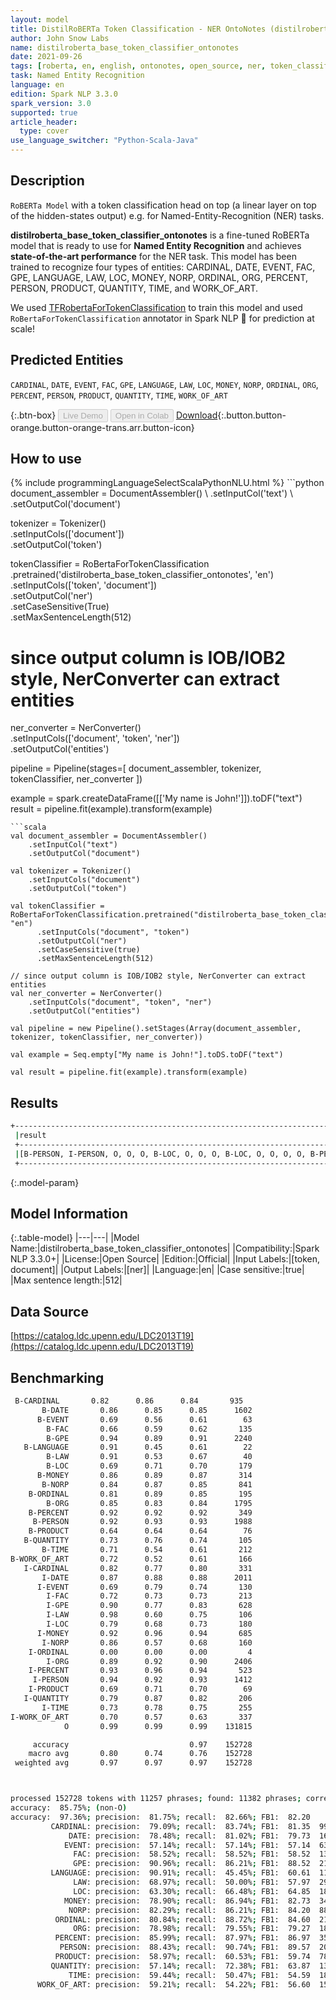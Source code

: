 ```yaml
---
layout: model
title: DistilRoBERTa Token Classification - NER OntoNotes (distilroberta_base_token_classifier_ontonotes)
author: John Snow Labs
name: distilroberta_base_token_classifier_ontonotes
date: 2021-09-26
tags: [roberta, en, english, ontonotes, open_source, ner, token_classification]
task: Named Entity Recognition
language: en
edition: Spark NLP 3.3.0
spark_version: 3.0
supported: true
article_header:
  type: cover
use_language_switcher: "Python-Scala-Java"
---
```


## Description

`RoBERTa Model` with a token classification head on top (a linear layer on top of the hidden-states output) e.g. for Named-Entity-Recognition (NER) tasks.


**distilroberta_base_token_classifier_ontonotes** is a fine-tuned RoBERTa model that is ready to use for **Named Entity Recognition** and achieves **state-of-the-art performance** for the NER task. This model has been trained to recognize four types of entities: CARDINAL, DATE, EVENT, FAC, GPE, LANGUAGE, LAW, LOC, MONEY, NORP, ORDINAL, ORG, PERCENT, PERSON, PRODUCT, QUANTITY, TIME, and WORK_OF_ART.

We used [TFRobertaForTokenClassification](https://huggingface.co/transformers/model_doc/roberta.html#tfrobertafortokenclassification) to train this model and used `RoBertaForTokenClassification` annotator in Spark NLP 🚀 for prediction at scale!

## Predicted Entities

`CARDINAL`, `DATE`, `EVENT`, `FAC`, `GPE`, `LANGUAGE`, `LAW`, `LOC`, `MONEY`, `NORP`, `ORDINAL`, `ORG`, `PERCENT`, `PERSON`, `PRODUCT`, `QUANTITY`, `TIME`, `WORK_OF_ART`

{:.btn-box}
<button class="button button-orange" disabled>Live Demo</button>
<button class="button button-orange" disabled>Open in Colab</button>
[Download](https://s3.amazonaws.com/auxdata.johnsnowlabs.com/public/models/distilroberta_base_token_classifier_ontonotes_en_3.3.0_3.0_1632673971874.zip){:.button.button-orange.button-orange-trans.arr.button-icon}

## How to use



<div class="tabs-box" markdown="1">
{% include programmingLanguageSelectScalaPythonNLU.html %}
```python
document_assembler = DocumentAssembler() \
    .setInputCol('text') \
    .setOutputCol('document')

tokenizer = Tokenizer() \
    .setInputCols(['document']) \
    .setOutputCol('token')

tokenClassifier = RoBertaForTokenClassification \
      .pretrained('distilroberta_base_token_classifier_ontonotes', 'en') \
      .setInputCols(['token', 'document']) \
      .setOutputCol('ner') \
      .setCaseSensitive(True) \
      .setMaxSentenceLength(512)

# since output column is IOB/IOB2 style, NerConverter can extract entities
ner_converter = NerConverter() \
    .setInputCols(['document', 'token', 'ner']) \
    .setOutputCol('entities')

pipeline = Pipeline(stages=[
    document_assembler, 
    tokenizer,
    tokenClassifier,
    ner_converter
])

example = spark.createDataFrame([['My name is John!']]).toDF("text")
result = pipeline.fit(example).transform(example)
```
```scala
val document_assembler = DocumentAssembler() 
    .setInputCol("text") 
    .setOutputCol("document")

val tokenizer = Tokenizer() 
    .setInputCols("document") 
    .setOutputCol("token")

val tokenClassifier = RoBertaForTokenClassification.pretrained("distilroberta_base_token_classifier_ontonotes", "en")
      .setInputCols("document", "token")
      .setOutputCol("ner")
      .setCaseSensitive(true)
      .setMaxSentenceLength(512)

// since output column is IOB/IOB2 style, NerConverter can extract entities
val ner_converter = NerConverter() 
    .setInputCols("document", "token", "ner") 
    .setOutputCol("entities")

val pipeline = new Pipeline().setStages(Array(document_assembler, tokenizer, tokenClassifier, ner_converter))

val example = Seq.empty["My name is John!"].toDS.toDF("text")

val result = pipeline.fit(example).transform(example)
```
</div>

## Results

```bash
+------------------------------------------------------------------------------------+
 |result                                                                              |
 +------------------------------------------------------------------------------------+
 |[B-PERSON, I-PERSON, O, O, O, B-LOC, O, O, O, B-LOC, O, O, O, O, B-PERSON, O, O, O, O, B-LOC]|
 +------------------------------------------------------------------------------------+
```

{:.model-param}
## Model Information

{:.table-model}
|---|---|
|Model Name:|distilroberta_base_token_classifier_ontonotes|
|Compatibility:|Spark NLP 3.3.0+|
|License:|Open Source|
|Edition:|Official|
|Input Labels:|[token, document]|
|Output Labels:|[ner]|
|Language:|en|
|Case sensitive:|true|
|Max sentence length:|512|

## Data Source

[https://catalog.ldc.upenn.edu/LDC2013T19](https://catalog.ldc.upenn.edu/LDC2013T19)

## Benchmarking

```bash
 B-CARDINAL       0.82      0.86      0.84       935
       B-DATE       0.86      0.85      0.85      1602
      B-EVENT       0.69      0.56      0.61        63
        B-FAC       0.66      0.59      0.62       135
        B-GPE       0.94      0.89      0.91      2240
   B-LANGUAGE       0.91      0.45      0.61        22
        B-LAW       0.91      0.53      0.67        40
        B-LOC       0.69      0.71      0.70       179
      B-MONEY       0.86      0.89      0.87       314
       B-NORP       0.84      0.87      0.85       841
    B-ORDINAL       0.81      0.89      0.85       195
        B-ORG       0.85      0.83      0.84      1795
    B-PERCENT       0.92      0.92      0.92       349
     B-PERSON       0.92      0.93      0.93      1988
    B-PRODUCT       0.64      0.64      0.64        76
   B-QUANTITY       0.73      0.76      0.74       105
       B-TIME       0.71      0.54      0.61       212
B-WORK_OF_ART       0.72      0.52      0.61       166
   I-CARDINAL       0.82      0.77      0.80       331
       I-DATE       0.87      0.88      0.88      2011
      I-EVENT       0.69      0.79      0.74       130
        I-FAC       0.72      0.73      0.73       213
        I-GPE       0.90      0.77      0.83       628
        I-LAW       0.98      0.60      0.75       106
        I-LOC       0.79      0.68      0.73       180
      I-MONEY       0.92      0.96      0.94       685
       I-NORP       0.86      0.57      0.68       160
    I-ORDINAL       0.00      0.00      0.00         4
        I-ORG       0.89      0.92      0.90      2406
    I-PERCENT       0.93      0.96      0.94       523
     I-PERSON       0.94      0.92      0.93      1412
    I-PRODUCT       0.69      0.71      0.70        69
   I-QUANTITY       0.79      0.87      0.82       206
       I-TIME       0.73      0.78      0.75       255
I-WORK_OF_ART       0.70      0.57      0.63       337
            O       0.99      0.99      0.99    131815

     accuracy                           0.97    152728
    macro avg       0.80      0.74      0.76    152728
 weighted avg       0.97      0.97      0.97    152728



processed 152728 tokens with 11257 phrases; found: 11382 phrases; correct: 9305.
accuracy:  85.75%; (non-O)
accuracy:  97.36%; precision:  81.75%; recall:  82.66%; FB1:  82.20
         CARDINAL: precision:  79.09%; recall:  83.74%; FB1:  81.35  990
             DATE: precision:  78.48%; recall:  81.02%; FB1:  79.73  1654
            EVENT: precision:  57.14%; recall:  57.14%; FB1:  57.14  63
              FAC: precision:  58.52%; recall:  58.52%; FB1:  58.52  135
              GPE: precision:  90.96%; recall:  86.21%; FB1:  88.52  2123
         LANGUAGE: precision:  90.91%; recall:  45.45%; FB1:  60.61  11
              LAW: precision:  68.97%; recall:  50.00%; FB1:  57.97  29
              LOC: precision:  63.30%; recall:  66.48%; FB1:  64.85  188
            MONEY: precision:  78.90%; recall:  86.94%; FB1:  82.73  346
             NORP: precision:  82.29%; recall:  86.21%; FB1:  84.20  881
          ORDINAL: precision:  80.84%; recall:  88.72%; FB1:  84.60  214
              ORG: precision:  78.98%; recall:  79.55%; FB1:  79.27  1808
          PERCENT: precision:  85.99%; recall:  87.97%; FB1:  86.97  357
           PERSON: precision:  88.43%; recall:  90.74%; FB1:  89.57  2040
          PRODUCT: precision:  58.97%; recall:  60.53%; FB1:  59.74  78
         QUANTITY: precision:  57.14%; recall:  72.38%; FB1:  63.87  133
             TIME: precision:  59.44%; recall:  50.47%; FB1:  54.59  180
      WORK_OF_ART: precision:  59.21%; recall:  54.22%; FB1:  56.60  152

```